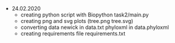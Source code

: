 * 24.02.2020
    - creating python script with Biopython task2/main.py
    - creating png and svg plots (tree.png tree.svg)
    - converting data newick in data.txt phyloxml in data.phyloxml
    - creating requirements file requirements.txt
    